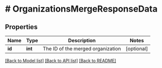 # # OrganizationsMergeResponseData

## Properties

Name | Type | Description | Notes
------------ | ------------- | ------------- | -------------
**id** | **int** | The ID of the merged organization | [optional]

[[Back to Model list]](../README.md#documentation-for-models) [[Back to API list]](../README.md#documentation-for-api-endpoints) [[Back to README]](../README.md)
